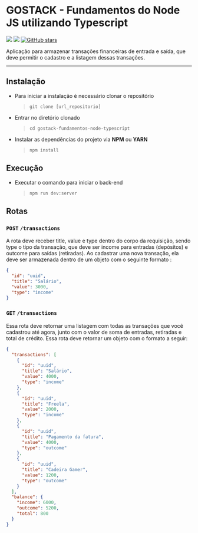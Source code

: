 # GOSTACK - Fundamentos do Node JS utilizando Typescript

![](https://img.shields.io/badge/made%20by-fernmac-04d361?style=flat&color=04d361) 
![](https://img.shields.io/github/languages/count/fernmac/gostack-fundamentos-node-typescript?style=flat&color=04d361) 
[![GitHub stars](https://img.shields.io/github/stars/fernmac/gostack-fundamentos-node-typescript?style=social)](https://github.com/fernmac/gostack-fundamentos-node-typescript/stargazers)

Aplicação para armazenar transações financeiras de entrada e saída, que deve permitir o cadastro e a listagem dessas transações.

------------

## Instalação

- Para iniciar a instalação é necessário clonar o repositório
    >`git clone [url_repositorio]`

- Entrar no diretório clonado
    >`cd gostack-fundamentos-node-typescript`

- Instalar as dependências do projeto via **NPM** ou **YARN**
    >`npm install`

## Execução

- Executar o comando para iniciar o back-end
    >`npm run dev:server`

## Rotas

### **`POST`** `/transactions`

A rota deve receber title, value e type dentro do corpo da requisição, sendo type o tipo da transação, que deve ser income para entradas (depósitos) e outcome para saídas (retiradas). Ao cadastrar uma nova transação, ela deve ser armazenada dentro de um objeto com o seguinte formato :

```json
{
  "id": "uuid",
  "title": "Salário",
  "value": 3000,
  "type": "income"
}
```

### **`GET`** `/transactions`

Essa rota deve retornar uma listagem com todas as transações que você cadastrou até agora, junto com o valor de soma de entradas, retiradas e total de crédito. Essa rota deve retornar um objeto com o formato a seguir:

```json
{
  "transactions": [
    {
      "id": "uuid",
      "title": "Salário",
      "value": 4000,
      "type": "income"
    },
    {
      "id": "uuid",
      "title": "Freela",
      "value": 2000,
      "type": "income"
    },
    {
      "id": "uuid",
      "title": "Pagamento da fatura",
      "value": 4000,
      "type": "outcome"
    },
    {
      "id": "uuid",
      "title": "Cadeira Gamer",
      "value": 1200,
      "type": "outcome"
    }
  ],
  "balance": {
    "income": 6000,
    "outcome": 5200,
    "total": 800
  }
}
```
